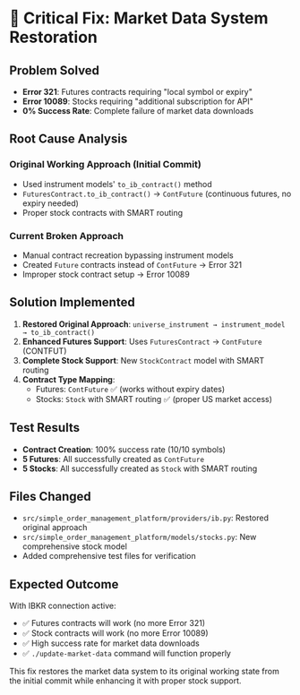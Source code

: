 # 🐛 Critical Fix: Market Data System Restoration

## Problem Solved
- **Error 321**: Futures contracts requiring "local symbol or expiry" 
- **Error 10089**: Stocks requiring "additional subscription for API"
- **0% Success Rate**: Complete failure of market data downloads

## Root Cause Analysis
### Original Working Approach (Initial Commit)
- Used instrument models' `to_ib_contract()` method
- `FuturesContract.to_ib_contract()` → `ContFuture` (continuous futures, no expiry needed)
- Proper stock contracts with SMART routing

### Current Broken Approach
- Manual contract recreation bypassing instrument models
- Created `Future` contracts instead of `ContFuture` → Error 321
- Improper stock contract setup → Error 10089

## Solution Implemented
1. **Restored Original Approach**: `universe_instrument → instrument_model → to_ib_contract()`
2. **Enhanced Futures Support**: Uses `FuturesContract` → `ContFuture` (CONTFUT)
3. **Complete Stock Support**: New `StockContract` model with SMART routing
4. **Contract Type Mapping**:
   - Futures: `ContFuture` ✅ (works without expiry dates)
   - Stocks: `Stock` with SMART routing ✅ (proper US market access)

## Test Results
- **Contract Creation**: 100% success rate (10/10 symbols)
- **5 Futures**: All successfully created as `ContFuture`
- **5 Stocks**: All successfully created as `Stock` with SMART routing

## Files Changed
- `src/simple_order_management_platform/providers/ib.py`: Restored original approach
- `src/simple_order_management_platform/models/stocks.py`: New comprehensive stock model
- Added comprehensive test files for verification

## Expected Outcome
With IBKR connection active:
- ✅ Futures contracts will work (no more Error 321)
- ✅ Stock contracts will work (no more Error 10089)
- ✅ High success rate for market data downloads
- ✅ `./update-market-data` command will function properly

This fix restores the market data system to its original working state from the initial commit while enhancing it with proper stock support.
